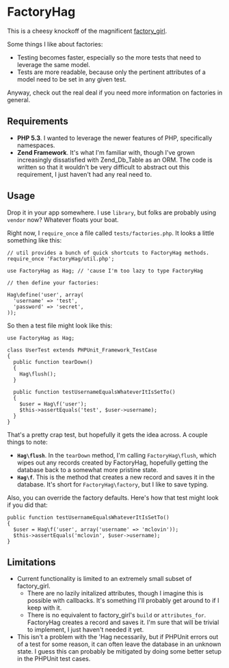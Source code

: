 # FactoryHag

This is a cheesy knockoff of the magnificent
[factory\_girl](https://github.com/thoughtbot/factory_girl).

Some things I like about factories:

  - Testing becomes faster, especially so the more tests that need to leverage
    the same model.
  - Tests are more readable, because only the pertinent attributes of a model
    need to be set in any given test.

Anyway, check out the real deal if you need more information on factories in
general.

## Requirements

  - **PHP 5.3**. I wanted to leverage the newer features of PHP, specifically
    namespaces.
  - **Zend Framework**. It's what I'm familiar with, though I've grown
    increasingly dissatisfied with Zend_Db_Table as an ORM. The code is written
    so that it wouldn't be very difficult to abstract out this requirement, I
    just haven't had any real need to.

## Usage

Drop it in your app somewhere. I use `library`, but folks are probably using
`vendor` now? Whatever floats your boat.

Right now, I `require_once` a file called `tests/factories.php`. It looks a
little something like this:

    // util provides a bunch of quick shortcuts to FactoryHag methods.
    require_once 'FactoryHag/util.php';

    use FactoryHag as Hag; // 'cause I'm too lazy to type FactoryHag

    // then define your factories:

    Hag\define('user', array(
      'username' => 'test',
      'password' => 'secret',
    ));

So then a test file might look like this:

    use FactoryHag as Hag;

    class UserTest extends PHPUnit_Framework_TestCase
    {
      public function tearDown()
      {
        Hag\flush();
      }

      public function testUsernameEqualsWhateverItIsSetTo()
      {
        $user = Hag\f('user');
        $this->assertEquals('test', $user->username);
      }
    }

That's a pretty crap test, but hopefully it gets the idea across. A couple
things to note:

  - **`Hag\flush`**. In the `tearDown` method, I'm calling `FactoryHag\flush`,
    which wipes out any records created by FactoryHag, hopefully getting the
    database back to a somewhat more pristine state.
  - **`Hag\f`**. This is the method that creates a new record and saves it in
    the database. It's short for `FactoryHag\factory`, but I like to save
    typing.

Also, you can override the factory defaults. Here's how that test might look if
you did that:

    public function testUsernameEqualsWhateverItIsSetTo()
    {
      $user = Hag\f('user', array('username' => 'mclovin'));
      $this->assertEquals('mclovin', $user->username);
    }

## Limitations

  - Current functionality is limited to an extremely small subset of
    factory_girl.
      - There are no lazily initalized attributes, though I imagine this is
        possible with callbacks. It's something I'll probably get around to if I
        keep with it.
      - There is no equivalent to factory_girl's `build` or `attributes_for`.
        FactoryHag creates a record and saves it. I'm sure that will be trivial
        to implement, I just haven't needed it yet.
  - This isn't a problem with the 'Hag necessarily, but if PHPUnit errors out of
    a test for some reason, it can often leave the database in an unknown state.
    I guess this can probably be mitigated by doing some better setup in the
    PHPUnit test cases.
